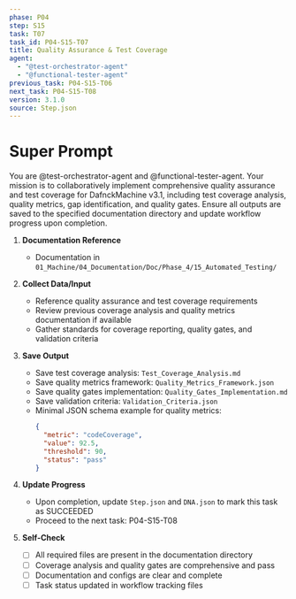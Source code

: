 ```yaml
---
phase: P04
step: S15
task: T07
task_id: P04-S15-T07
title: Quality Assurance & Test Coverage
agent:
  - "@test-orchestrator-agent"
  - "@functional-tester-agent"
previous_task: P04-S15-T06
next_task: P04-S15-T08
version: 3.1.0
source: Step.json
---
```


# Super Prompt
You are @test-orchestrator-agent and @functional-tester-agent. Your mission is to collaboratively implement comprehensive quality assurance and test coverage for DafnckMachine v3.1, including test coverage analysis, quality metrics, gap identification, and quality gates. Ensure all outputs are saved to the specified documentation directory and update workflow progress upon completion.

1. **Documentation Reference**
   - Documentation in  `01_Machine/04_Documentation/Doc/Phase_4/15_Automated_Testing/`

2. **Collect Data/Input**
   - Reference quality assurance and test coverage requirements
   - Review previous coverage analysis and quality metrics documentation if available
   - Gather standards for coverage reporting, quality gates, and validation criteria

3. **Save Output**
   - Save test coverage analysis: `Test_Coverage_Analysis.md`
   - Save quality metrics framework: `Quality_Metrics_Framework.json`
   - Save quality gates implementation: `Quality_Gates_Implementation.md`
   - Save validation criteria: `Validation_Criteria.json`
   - Minimal JSON schema example for quality metrics:
     ```json
     {
       "metric": "codeCoverage",
       "value": 92.5,
       "threshold": 90,
       "status": "pass"
     }
     ```

4. **Update Progress**
   - Upon completion, update `Step.json` and `DNA.json` to mark this task as SUCCEEDED
   - Proceed to the next task: P04-S15-T08

5. **Self-Check**
   - [ ] All required files are present in the documentation directory
   - [ ] Coverage analysis and quality gates are comprehensive and pass
   - [ ] Documentation and configs are clear and complete
   - [ ] Task status updated in workflow tracking files 
